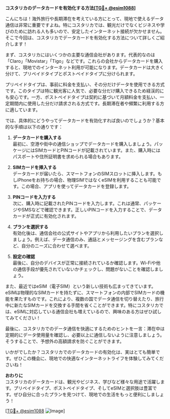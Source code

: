 **コスタリカのデータカードを有効化する方法[[TG💪+ @esim1088](https://t.me/s/esim1088)]**

こんにちは！海外旅行や長期滞在を考えている方にとって、現地で使えるデータ通信は非常に重要ですよね。特にコスタリカでは、観光だけでなくビジネスや学びのために訪れる人も多いので、安定したインターネット接続が欠かせません。そこで今回は、コスタリカでデータカードを有効化する方法について詳しくご紹介します！

まず、コスタリカにはいくつかの主要な通信会社があります。代表的なのは「Claro」「Movistar」「Tigo」などです。これらの会社からデータカードを購入すると、現地でのインターネット利用が可能になります。データカードは大きく分けて、プリペイドタイプとポストペイドタイプに分けられます。

プリペイドタイプは、事前に料金を支払い、その分だけデータを使用できる方式です。このタイプは特に観光客に人気で、必要な分だけ購入できるため経渓的にも安心です。一方、ポストペイドタイプは契約に基づいて月額料金を支払い、一定期間内に使用した分だけ請求される方式です。長期滞在者や頻繁に利用する方に適しています。

では、具体的にどうやってデータカードを有効化すれば良いのでしょうか？基本的な手順は以下の通りです：

1. **データカードを購入する**  
   最初に、空港や街中の通信ショップでデータカードを購入しましょう。パッケージにはSIMカードとPINコードが記載されています。また、購入時にはパスポートや住所証明書を求められる場合もあります。

2. **SIMカードを挿入する**  
   データカードが届いたら、スマートフォンのSIMスロットに挿入します。もしiPhoneをお持ちの場合、物理SIMではなくeSIMを利用することも可能です。この場合、アプリを使ってデータカードを登録します。

3. **PINコードを入力する**  
   次に、購入時に記載されたPINコードを入力します。これは通常、パッケージやSMSなどで確認できます。正しいPINコードを入力することで、データカードが正式に有効化されます。

4. **プランを選択する**  
   有効化後は、通信会社の公式サイトやアプリから利用したいプランを選択しましょう。例えば、データ通信のみ、通話とメッセージングを含むプランなど、自分のニーズに合わせて選べます。

5. **設定の確認**  
   最後に、自分のデバイスが正常に接続されているか確認します。Wi-Fiや他の通信手段が優先されていないかチェックし、問題がないことを確認しましょう。

また、最近ではeSIM（電子SIM）という新しい技術も広まってきています。eSIMは物理的なSIMカードを持たずに、スマートフォンの内部でSIMカードの機能を果たすものです。これにより、複数の国でデータ通信を切り替えたり、旅行中に新たなSIMカードを交換する手間を省くことができます。特にコスタリカでは、eSIMに対応している通信会社も増えているので、興味のある方はぜひ試してみてください！

最後に、コスタリカでのデータ通信を快適にするためのヒントを一言：滞在中は定期的にデータ使用量を確認し、必要以上に通信しないように注意しましょう。そうすることで、予想外の高額請求を防ぐことができます。

いかがでしたか？コスタリカでのデータカードの有効化は、実はとても簡単です。ぜひこの機会に、現地での快適なインターネットライフを体験してみてくださいね！

**おわりに**  
コスタリカのデータカードは、観光やビジネス、学びなど様々な用途で活躍します。プリペイドタイプ、ポストペイドタイプ、そしてeSIMと選択肢は豊富です。ぜひ自分に合ったプランを見つけて、現地での生活をもっと便利にしましょう！

[[TG💪+ @esim1088](https://t.me/s/esim1088) ![Image](https://i.postimg.cc/Y0z9fWf4/image.png)]